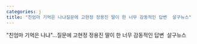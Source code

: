 ```yaml
---
categories: j
title: "친엄마 기억은 나냐질문에 고현정 정용진 딸이 한 너무 감동적인 답변  살구뉴스"
---
```

"친엄마 기억은 나냐"...질문에 고현정 정용진 딸이 한 너무 감동적인 답변&nbsp;&nbsp;살구뉴스